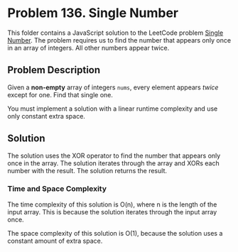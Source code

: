 # Problem 136. Single Number

This folder contains a JavaScript solution to the LeetCode problem [Single Number](https://leetcode.com/problems/single-number/). The problem requires us to find the number that appears only once in an array of integers. All other numbers appear twice.

## Problem Description

Given a **non-empty** array of integers `nums`, every element appears *twice* except for one. Find that single one.

You must implement a solution with a linear runtime complexity and use only constant extra space.

## Solution

The solution uses the XOR operator to find the number that appears only once in the array. The solution iterates through the array and XORs each number with the result. The solution returns the result.

### Time and Space Complexity

The time complexity of this solution is O(n), where n is the length of the input array. This is because the solution iterates through the input array once.

The space complexity of this solution is O(1), because the solution uses a constant amount of extra space.
